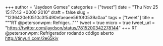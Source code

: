 
+++
author = "Jaydson Gomes"
categories = ["tweet"]
date = "Thu Nov 25 15:17:43 +0000 2010"
draft = false
slug = "1236420ef0510c3f5490efaeaee56f0f0539a0aa"
tags = ["tweet"]
title = """RT @petersonwpm: Refriger..."""
tweet = true
micro = true
tweet_url = "https://twitter.com/jaydson/status/7815200342278144"
+++
RT @petersonwpm: Refrigerador rodando código aberto http://tinyurl.com/2e65kjy
